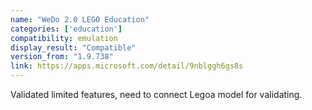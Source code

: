 ```yaml
---
name: "WeDo 2.0 LEGO Education"
categories: ['education']
compatibility: emulation
display_result: "Compatible"
version_from: "1.9.738"
link: https://apps.microsoft.com/detail/9nblggh6gs8s
---
```


Validated limited features, need to connect Legoa model for validating.